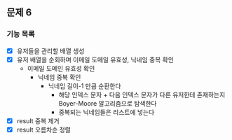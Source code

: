 ## 문제 6
### 기능 목록
- [x] 유저들을 관리할 배열 생성
- [x] 유저 배열을 순회하며 이메일 도메일 유효성, 닉네임 중복 확인 
  - 이메일 도메인 유효성 확인 
    - 닉네임 중복 확인
      - 닉네임 길이-1 만큼 순환한다
        - 해당 인덱스 문자 + 다음 인덱스 문자가 다른 유저한테 존재하는지 Boyer-Moore 알고리즘으로 탐색한다
        - 중복되는 닉네임들은 리스트에 넣는다
- [x] result 중복 제거
- [x] result 오름차순 정렬